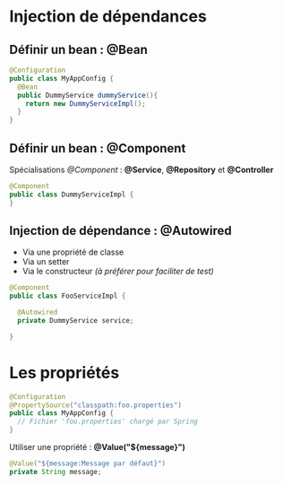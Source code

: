 # Injection de dépendances

## Définir un bean : **@Bean**
```Java
@Configuration
public class MyAppConfig {
  @Bean
  public DummyService dummyService(){
    return new DummyServiceImpl();
  }
}
```

## Définir un bean : **@Component**

Spécialisations *@Component* : **@Service**, **@Repository** et **@Controller**

```Java
@Component
public class DummyServiceImpl {
}
```

## Injection de dépendance : **@Autowired**

* Via une propriété de classe
* Via un setter
* Via le constructeur *(à préférer pour faciliter de test)*

```Java
@Component
public class FooServiceImpl {

  @Autowired
  private DummyService service;

}
```

# Les propriétés

```Java
@Configuration
@PropertySource("classpath:foo.properties")
public class MyAppConfig {
  // Fichier 'foo.properties' chargé par Spring
}
``` 

Utiliser une propriété : **@Value("${message}")** 

```Java
@Value("${message:Message par défaut}")
private String message;
```

